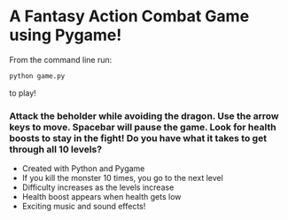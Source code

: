 # A Fantasy Action Combat Game using Pygame!

From the command line run:
```bash
python game.py
```
to play!



### Attack the beholder while avoiding the dragon. Use the arrow keys to move. Spacebar will pause the game. Look for health boosts to stay in the fight! Do you have what it takes to get through all 10 levels?

- Created with Python and Pygame
- If you kill the monster 10 times, you go to the next level
- Difficulty increases as the levels increase
- Health boost appears when health gets low
- Exciting music and sound effects!

